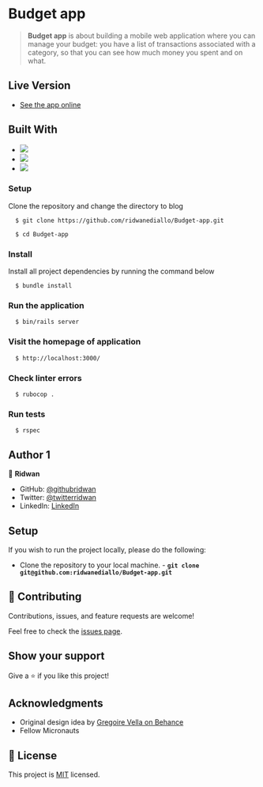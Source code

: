 # Budget app


> **Budget app** is about building a mobile web application where you can manage your budget: you have a list of transactions associated with a category, so that you can see how much money you spent and on what.


## Live Version

- [See the app online](https://budgetliv.herokuapp.com/)

## Built With

- ![](https://img.shields.io/badge/Github-blueviolet)
- ![](https://img.shields.io/badge/Ruby_On_Rails-red)
- ![](https://img.shields.io/badge/Bootstrap-blueviolet)

### Setup
Clone the repository and change the directory to blog

```
  $ git clone https://github.com/ridwanediallo/Budget-app.git

  $ cd Budget-app
```

### Install
Install all project dependencies by running the command below

```
  $ bundle install
```

### Run the application
```
  $ bin/rails server
```

### Visit the homepage of application
```
  $ http://localhost:3000/
```

### Check linter errors
```
  $ rubocop .
```

### Run tests
```
  $ rspec
```
## Author 1

👤 **Ridwan**

- GitHub: [@githubridwan](https://github.com/ridwanediallo)
- Twitter: [@twitterridwan](https://twitter.com/RidwaneD)
- LinkedIn: [LinkedIn](https://www.linkedin.com/in/ridwan-diallo)

## Setup

If you wish to run the project locally, please do the following:

- Clone the repository to your local machine. - **`git clone git@github.com:ridwanediallo/Budget-app.git`**

## 🤝 Contributing

Contributions, issues, and feature requests are welcome!

Feel free to check the [issues page](https://github.com/ridwanediallo/Budget-app/issues).

## Show your support

Give a ⭐️ if you like this project!

## Acknowledgments

- Original design idea by [Gregoire Vella on Behance](https://www.behance.net/gregoirevella)
- Fellow Micronauts

## 📝 License

This project is [MIT](./MIT.md) licensed.
